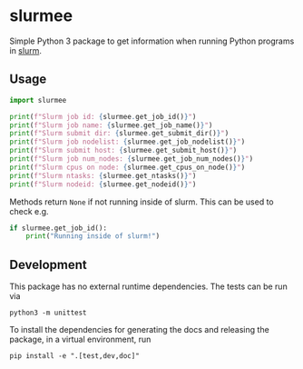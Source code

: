 # slurmee

Simple Python 3 package to get information when running Python programs in [slurm](https://slurm.schedmd.com/documentation.html). 

## Usage

```python
import slurmee

print(f"Slurm job id: {slurmee.get_job_id()}")
print(f"Slurm job name: {slurmee.get_job_name()}")
print(f"Slurm submit dir: {slurmee.get_submit_dir()}")
print(f"Slurm job nodelist: {slurmee.get_job_nodelist()}")
print(f"Slurm submit host: {slurmee.get_submit_host()}")
print(f"Slurm job num_nodes: {slurmee.get_job_num_nodes()}")
print(f"Slurm cpus on node: {slurmee.get_cpus_on_node()}")
print(f"Slurm ntasks: {slurmee.get_ntasks()}")
print(f"Slurm nodeid: {slurmee.get_nodeid()}")
```

Methods return `None` if not running inside of slurm. This can be used to check e.g. 

```python
if slurmee.get_job_id():
    print("Running inside of slurm!")
```

## Development

This package has no external runtime dependencies. The tests can be run via 

    python3 -m unittest

To install the dependencies for generating the docs and releasing the package, in a virtual environment, run

    pip install -e ".[test,dev,doc]"